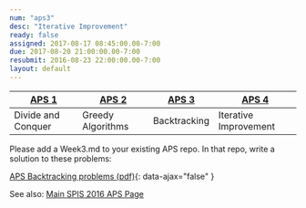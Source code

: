 ```yaml
---
num: "aps3"
desc: "Iterative Improvement"
ready: false
assigned: 2017-08-17 08:45:00.00-7:00
due: 2017-08-20 21:00:00.00-7:00
resubmit: 2016-08-23 22:00:00.00-7:00
layout: default
---
```



| [APS 1](/hwk/aps1/) | [APS 2](/hwk/aps2/) | [APS 3](/hwk/aps3/)   | [APS 4](/hwk/aps4/) | 
|---------------------|---------------------|-----------------------|---------------------|
| Divide and Conquer  | Greedy Algorithms   | Backtracking          |  Iterative Improvement |


Please add a Week3.md to your existing APS repo.   In that repo, write a solution to these problems:

[APS Backtracking problems (pdf)](aps_bt_problems.pdf){: data-ajax="false" }

See also: [Main SPIS 2016 APS Page](https://sites.google.com/a/eng.ucsd.edu/spis/home/AcademicProgram/2016_aps)
